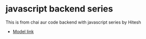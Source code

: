 # javascript backend series 

This is from chai aur code backend with javascript series by Hitesh

- [Model link](https://app.eraser.io/workspace/YtPqZ1VogxGy1jzIDkzj)